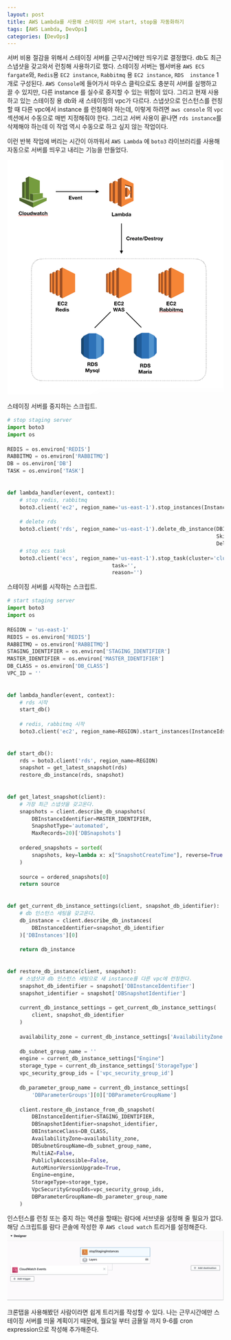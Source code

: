 ```yaml
---
layout: post
title: AWS Lambda를 사용해 스테이징 서버 start, stop을 자동화하기
tags: [AWS Lambda, DevOps]
categories: [DevOps]
---
```




서버 비용 절감을 위해서 스테이징 서버를 근무시간에만 띄우기로 결정했다. db도 최근 스냅샷을 갖고와서 런칭해 사용하기로 했다. 스테이징 서버는 웹서버용 `AWS ECS fargate`와, `Redis`용 `EC2 instance`, `Rabbitmq` 용 `EC2 instance`, `RDS  instance` 1개로 구성된다. `AWS Console`에 들어가서 마우스 클릭으로도 충분히 서버를 실행하고 끌 수 있지만, 다른 instance 를 실수로 중지할 수 있는 위험이 있다. 그리고 현재 사용하고 있는 스테이징 용 db와 새 스테이징의 vpc가 다르다. 스냅샷으로 인스턴스를 런칭할 때 다른 vpc에서 instance 를 런칭해야 하는데, 이렇게 하려면  `aws console` 의 `vpc` 섹션에서 수동으로 매번 지정해줘야 한다. 그리고 서버 사용이 끝나면 `rds instance`를 삭제해야 하는데 이 작업 역시 수동으로 하고 싶지 않는 작업이다.

이런 반복 작업에 버리는 시간이 아까워서 `AWS Lambda` 에 `boto3` 라이브러리를 사용해 자동으로 서버를 띄우고 내리는 기능을 만들었다.

![automated server create and destroy](/images/posts/automated_server.png)  


스테이징 서버를 중지하는 스크립트.

```python
# stop staging server
import boto3
import os

REDIS = os.environ['REDIS']
RABBITMQ = os.environ['RABBITMQ']
DB = os.environ['DB']
TASK = os.environ['TASK']


def lambda_handler(event, context):
    # stop redis, rabbitmq
    boto3.client('ec2', region_name='us-east-1').stop_instances(InstanceIds=[REDIS, RABBITMQ])

    # delete rds
    boto3.client('rds', region_name='us-east-1').delete_db_instance(DBInstanceIdentifier=DB,
                                                                    SkipFinalSnapshot=True,
                                                                    DeleteAutomatedBackups=True)
    # stop ecs task
    boto3.client('ecs', region_name='us-east-1').stop_task(cluster='cluster',
                                  task='',
                                  reason='')

```



스테이징 서버를 시작하는 스크립트.

```python
# start staging server
import boto3
import os

REGION = 'us-east-1'
REDIS = os.environ['REDIS']
RABBITMQ = os.environ['RABBITMQ']
STAGING_IDENTIFIER = os.environ['STAGING_IDENTIFIER']
MASTER_IDENTIFIER = os.environ['MASTER_IDENTIFIER']
DB_CLASS = os.environ['DB_CLASS']
VPC_ID = ''


def lambda_handler(event, context):
    # rds 시작
    start_db()

    # redis, rabbitmq 시작
    boto3.client('ec2', region_name=REGION).start_instances(InstanceIds=[REDIS, RABBITMQ])


def start_db():
    rds = boto3.client('rds', region_name=REGION)
    snapshot = get_latest_snapshot(rds)
    restore_db_instance(rds, snapshot)


def get_latest_snapshot(client):
  	# 가장 최근 스냅샷을 갖고온다.
    snapshots = client.describe_db_snapshots(
        DBInstanceIdentifier=MASTER_IDENTIFIER,
        SnapshotType='automated',
        MaxRecords=20)['DBSnapshots']

    ordered_snapshots = sorted(
        snapshots, key=lambda x: x["SnapshotCreateTime"], reverse=True
    )

    source = ordered_snapshots[0]
    return source


def get_current_db_instance_settings(client, snapshot_db_identifier):
  	# db 인스턴스 세팅을 갖고온다.
    db_instance = client.describe_db_instances(
        DBInstanceIdentifier=snapshot_db_identifier
    )['DBInstances'][0]

    return db_instance


def restore_db_instance(client, snapshot):
  	# 스냅샷과 db 인스턴스 세팅으로 새 instance를 다른 vpc에 런칭한다.
    snapshot_db_identifier = snapshot['DBInstanceIdentifier']
    snapshot_identifier = snapshot['DBSnapshotIdentifier']

    current_db_instance_settings = get_current_db_instance_settings(
        client, snapshot_db_identifier
    )

    availability_zone = current_db_instance_settings['AvailabilityZone']

    db_subnet_group_name = ''
    engine = current_db_instance_settings["Engine"]
    storage_type = current_db_instance_settings['StorageType']
    vpc_security_group_ids = ['vpc_security_group_id']

    db_parameter_group_name = current_db_instance_settings[
        'DBParameterGroups'][0]['DBParameterGroupName']

    client.restore_db_instance_from_db_snapshot(
        DBInstanceIdentifier=STAGING_IDENTIFIER,
        DBSnapshotIdentifier=snapshot_identifier,
        DBInstanceClass=DB_CLASS,
        AvailabilityZone=availability_zone,
        DBSubnetGroupName=db_subnet_group_name,
        MultiAZ=False,
        PubliclyAccessible=False,
        AutoMinorVersionUpgrade=True,
        Engine=engine,
        StorageType=storage_type,
        VpcSecurityGroupIds=vpc_security_group_ids,
        DBParameterGroupName=db_parameter_group_name
    )
```

인스턴스를 런칭 또는 중지 하는 액션을 할때는 람다에 서브넷을 설정해 줄 필요가 없다. 해당 스크립트를 람다 콘솔에 작성한 후 `AWS cloud watch` 트리거를 설정해준다. 
![deploy process](/images/posts/lambda-trigger.png)  

크론탭을 사용해봤던 사람이라면 쉽게 트리거를 작성할 수 있다. 나는 근무시간에만 스테이징 서버를 띄울 계획이기 때문에, 월요일 부터 금욜일 까지 9-6를 cron expression으로 작성해 추가해준다.
